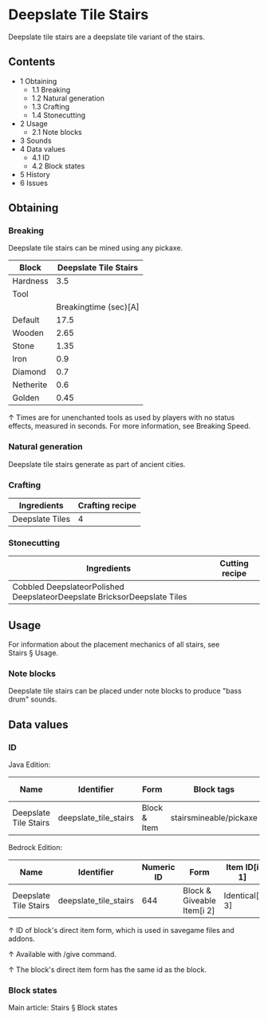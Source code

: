 # Deepslate Tile Stairs
Deepslate tile stairs are a deepslate tile variant of the stairs.

## Contents
- 1 Obtaining
	- 1.1 Breaking
	- 1.2 Natural generation
	- 1.3 Crafting
	- 1.4 Stonecutting
- 2 Usage
	- 2.1 Note blocks
- 3 Sounds
- 4 Data values
	- 4.1 ID
	- 4.2 Block states
- 5 History
- 6 Issues

## Obtaining
### Breaking
Deepslate tile stairs can be mined using any pickaxe.

| Block     | Deepslate Tile Stairs |
|-----------|-----------------------|
| Hardness  | 3.5                   |
| Tool      |                       |
|           | Breakingtime (sec)[A] |
| Default   | 17.5                  |
| Wooden    | 2.65                  |
| Stone     | 1.35                  |
| Iron      | 0.9                   |
| Diamond   | 0.7                   |
| Netherite | 0.6                   |
| Golden    | 0.45                  |


↑ Times are for unenchanted tools as used by players with no status effects, measured in seconds. For more information, see Breaking Speed.


### Natural generation
Deepslate tile stairs generate as part of ancient cities.

### Crafting
| Ingredients     | Crafting recipe |
|-----------------|-----------------|
| Deepslate Tiles | 4               |

### Stonecutting
| Ingredients                                                              | Cutting recipe |
|--------------------------------------------------------------------------|----------------|
| Cobbled DeepslateorPolished DeepslateorDeepslate BricksorDeepslate Tiles |                |

## Usage
For information about the placement mechanics of all stairs, see Stairs § Usage.

### Note blocks
Deepslate tile stairs can be placed under note blocks to produce "bass drum" sounds.

## Data values
### ID
Java Edition:

| Name                  | Identifier            | Form         | Block tags             | Item tags | Translation key                       |
|-----------------------|-----------------------|--------------|------------------------|-----------|---------------------------------------|
| Deepslate Tile Stairs | deepslate_tile_stairs | Block & Item | stairsmineable/pickaxe | stairs    | block.minecraft.deepslate_tile_stairs |

Bedrock Edition:

| Name                  | Identifier            | Numeric ID | Form                       | Item ID[i 1]   | Translation key                 |
|-----------------------|-----------------------|------------|----------------------------|----------------|---------------------------------|
| Deepslate Tile Stairs | deepslate_tile_stairs | 644        | Block & Giveable Item[i 2] | Identical[i 3] | tile.deepslate_tile_stairs.name |


↑ ID of block's direct item form, which is used in savegame files and addons.

↑ Available with /give command.

↑ The block's direct item form has the same id as the block.


### Block states
Main article: Stairs § Block states
